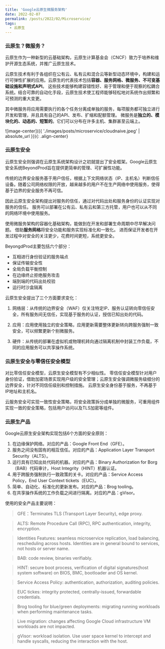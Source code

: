 ```yaml
---
title: 'Google云原生微服务架构'
date: 2022-02-07
permalink: /posts/2022/02/Microservice/
tags:
  - 云原生
---
```




### 云原生？微服务？
云原生作为一种新型的云基础架构，云原生计算基金会（CNCF）致力于培养和维护开源生态系统，并推广云原生技术。

云原生技术有利于各组织在公有云、私有云和混合云等新型动态环境中，构建和运行可弹性扩展的应用。云原生的代表技术包括**容器、服务网格、微服务、不可变基础设施和声明式API**。
这些技术能够构建容错性好、易于管理和便于观察的松耦合系统。结合可靠的自动化手段，云原生技术使工程师能够轻松地对系统作出频繁和可预测的重大变更。

其中微服务将应用需要执行的各个任务分离成单独的服务，每项服务都可独立进行开发和管理，并且具有自己的API、发布、扩缩和配额管理。
微服务是**独立的、模块化的、动态的、短暂的**。它们可以分布在许多主机、集群甚至云端上。

![image-center]({{ './images/posts/microservice/cloudnaive.jpeg' | absolute_url }}){: .align-center}

### 云原生安全

云原生安全则强调在云原生系统架构设计之初就提出了安全框架。Google云原生安全系统BeyondProd旨在提供更简单的管理、可扩展性功能。

传统的边界安全服务基于用户信任，根据上下文网络状态（IP、主机名）判断信任设备。随着公司网络权限的开放，越来越多的用户不在生产网络中使用服务，使得基于边界的安全服务不再可信。

因此云原生安全架构提出对服务的信任，通过对代码出处和服务身份的认证实现对服务的信任。
服务可以部署在公有云、私有云和第三方托管，用户也可以从不同的网络环境中使用服务。

使用微服务架构的容器化基础架构，能做到在开发和部署生命周期中尽早解决问题。
借助**服务网格**将安全功能和服务实现标准化和一致化。
进而保证开发者在开发过程中对安全的关注更少，花费时间更短，系统更安全。

BeyongdProd主要包括六个部分：
- 互相进行身份验证的服务端点
- 保证传输安全性
- 全局负载平衡控制
- 在边缘终止拒绝服务攻击
- 端到端的代码出处校验
- 运行时沙盒隔离

云原生安全提出了三个方面要求变化：
1. 网络层：从传统的边界安全（WAF）仅关注特定IP、服务认证转向零信任安全，所有服务间无信任，实现基于服务的认证，授信已知出处的代码。

2. 应用：应用使用独立的安全策略，应用更新需要整体更新转向跨服务强制一致安全，可以频繁更新个别微服务。

3. 硬件：从传统的部署在虚拟机或物理机转向通过隔离机制中封装工作负载，不同的应用服务可以共享操作系统。

### 云原生安全与零信任安全模型
   
对比零信任安全模型，云原生安全模型有不少相似性。
零信任安全模型针对用户身份验证，借助加密场景实现用户级的安全管理；云原生安全强调微服务级细分的边界安全，针对不同信任级别和控制措施。
云原生安全身份基于服务，不再基于IP地址和主机名。

云服务安全可实现一致性安全策略，将安全政策拆分成单独的微服务，可重用组件实现一致的安全策略，包括用户访问以及TLS加密等组件。

### 云原生产品

Google云原生安全架构实现包括6个方面的安全原则：
1. 在边缘保护网络。对应的产品：Google Front End（GFE）。
2. 服务之间没有固有的相互信任。对应的产品：Application Layer Transport Security（ALTS）。
3. 运行具有已知出处代码的机器。对应的产品：Binary Authorization for Borg（BAB）代码审计，Host Integrity（HINT）机器认证。
4. 用于跨服务强制执行一致政策的关卡。对应的产品：Service Access Policy，End User Context tickets（EUC）。
5. 简单、自动化、标准化的更新发布。对应的产品：Brog tooling。
6. 在共享操作系统的工作负载之间进行隔离。对应的产品：gVisor。

使用的安全产品主要说明：
> GFE：Terminates TLS (Transport Layer Security), edge proxy.

> ALTS: Remote Procedure Call (RPC), RPC authentication, integrity, encryption.

> Identities Features: seamless microservice replication, load balancing, rescheduling across hosts. Identities are in general bound to services, not hosts or server name.

> BAB: code review, binaries verifiably.

> HINT: secure boot process, verification of digital signatures(host system software) on BIOS, BMC, bootloader and OS kernel.

> Service Access Policy: authentication, authorization, auditing policies.

> EUC tickes: integrity protected, centrally-issued, forwardable credentials.

> Brog tooling for blue/green deployments: migrating running workloads when performing maintenance tasks.

> Live migration: changes affecting Google Cloud infrastructure VM workloads are not impacted.

> gVisor: workload isolation. Use user space kernel to intercept and handle syscalls, reducing the interaction with the host.